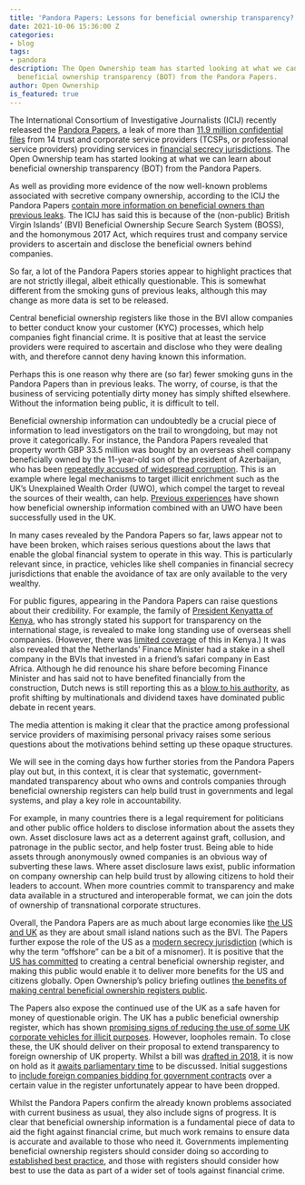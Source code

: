 ```yaml
---
title: 'Pandora Papers: Lessons for beneficial ownership transparency?'
date: 2021-10-06 15:36:00 Z
categories:
- blog
tags:
- pandora
description: The Open Ownership team has started looking at what we can learn about
  beneficial ownership transparency (BOT) from the Pandora Papers.
author: Open Ownership
is_featured: true
---
```


The International Consortium of Investigative Journalists (ICIJ) recently released the [Pandora Papers](https://www.icij.org/investigations/pandora-papers/), a leak of more than [11.9 million confidential files](https://www.icij.org/investigations/pandora-papers/power-players/) from 14 trust and corporate service providers (TCSPs, or professional service providers) providing services in [financial secrecy jurisdictions](https://fsi.taxjustice.net/en/). The Open Ownership team has started looking at what we can learn about beneficial ownership transparency (BOT) from the Pandora Papers.

As well as providing more evidence of the now well-known problems associated with secretive company ownership, according to the ICIJ the Pandora Papers [contain more information on beneficial owners than previous leaks](https://www.icij.org/investigations/pandora-papers/about-pandora-papers-leak-dataset/). The ICIJ has said this is because of the (non-public) British Virgin Islands’ (BVI) Beneficial Ownership Secure Search System (BOSS), and the homonymous 2017 Act, which requires trust and company service providers to ascertain and disclose the beneficial owners behind companies.

So far, a lot of the Pandora Papers stories appear to highlight practices that are not strictly illegal, albeit ethically questionable. This is somewhat different from the smoking guns of previous leaks, although this may change as more data is set to be released.

Central beneficial ownership registers like those in the BVI allow companies to better conduct know your customer (KYC) processes, which help companies fight financial crime. It is positive that at least the service providers were required to ascertain and disclose who they were dealing with, and therefore cannot deny having known this information.

Perhaps this is one reason why there are (so far) fewer smoking guns in the Pandora Papers than in previous leaks. The worry, of course, is that the business of servicing potentially dirty money has simply shifted elsewhere. Without the information being public, it is difficult to tell.

Beneficial ownership information can undoubtedly be a crucial piece of information to lead investigators on the trail to wrongdoing, but may not prove it categorically. For instance, the Pandora Papers revealed that property worth GBP 33.5 million was bought by an overseas shell company beneficially owned by the 11-year-old son of the president of Azerbaijan, who has been [repeatedly accused of widespread corruption](https://www.theguardian.com/news/2021/oct/03/queen-crown-estate-bought-property-family-azerbaijan-ruler?fbclid=IwAR1KgKkBYesK-7vbyRodM3L9l1jWXbVEK1_NGt-Albhveo-_xCvbLyYPhxk). This is an example where legal mechanisms to target illicit enrichment such as the UK’s Unexplained Wealth Order (UWO), which compel the target to reveal the sources of their wealth, can help. [Previous experiences](/resources/early-impacts-of-public-registers-of-beneficial-ownership-united-kingdom/) have shown how beneficial ownership information combined with an UWO have been successfully used in the UK.

In many cases revealed by the Pandora Papers so far, laws appear not to have been broken, which raises serious questions about the laws that enable the global financial system to operate in this way. This is particularly relevant since, in practice, vehicles like shell companies in financial secrecy jurisdictions that enable the avoidance of tax are only available to the very wealthy.

For public figures, appearing in the Pandora Papers can raise questions about their credibility. For example, the family of [President Kenyatta of Kenya](https://www.youtube.com/watch?v=NoOZH7gwAcU), who has strongly stated his support for transparency on the international stage, is revealed to make long standing use of overseas shell companies. (However, there was [limited coverage](https://www.bbc.co.uk/news/world-58786291) of this in Kenya.) It was also revealed that the Netherlands’ Finance Minister had a stake in a shell company in the BVIs that invested in a friend’s safari company in East Africa. Although he did renounce his share before becoming Finance Minister and has said not to have benefited financially from the construction, Dutch news is still reporting this as a [blow to his authority](https://nos.nl/artikel/2400369-brievenbusfirma-hoekstra-van-een-andere-tijd-maar-ondermijnt-gezag-wel), as profit shifting by multinationals and dividend taxes have dominated public debate in recent years.

The media attention is making it clear that the practice among professional service providers of maximising personal privacy raises some serious questions about the motivations behind setting up these opaque structures.

We will see in the coming days how further stories from the Pandora Papers play out but, in this context, it is clear that systematic, government-mandated transparency about who owns and controls companies through beneficial ownership registers can help build trust in governments and legal systems, and play a key role in accountability.

For example, in many countries there is a legal requirement for politicians and other public office holders to disclose information about the assets they own. Asset disclosure laws act as a deterrent against graft, collusion, and patronage in the public sector, and help foster trust. Being able to hide assets through anonymously owned companies is an obvious way of subverting these laws. Where asset disclosure laws exist, public information on company ownership can help build trust by allowing citizens to hold their leaders to account. When more countries commit to transparency and make data available in a structured and interoperable format, we can join the dots of ownership of transnational corporate structures.

Overall, the Pandora Papers are as much about large economies like [the US and UK](https://www.theguardian.com/news/2021/oct/05/pandora-papers-reveal-true-owners-offshore-held-uk-property-london?CMP=twt_gu&utm_source=Twitter&utm_medium#Echobox=1633416680) as they are about small island nations such as the BVI. The Papers further expose the role of the US as a [modern secrecy jurisdiction](https://www.icij.org/investigations/pandora-papers/us-trusts-offshore-south-dakota-tax-havens/) (which is why the term “offshore” can be a bit of a misnomer). It is positive that the [US has committed](/news/usa-adopts-a-central-beneficial-ownership-register/) to creating a central beneficial ownership register, and making this public would enable it to deliver more benefits for the US and citizens globally. Open Ownership’s policy briefing outlines [the benefits of making central beneficial ownership registers public](/resources/making-central-beneficial-ownership-registers-public/).

The Papers also expose the continued use of the UK as a safe haven for money of questionable origin. The UK has a public beneficial ownership register, which has shown [promising signs of reducing the use of some UK corporate vehicles for illicit purposes](/resources/early-impacts-of-public-registers-of-beneficial-ownership-united-kingdom/). However, loopholes remain. To close these, the UK should deliver on their proposal to extend transparency to foreign ownership of UK property. Whilst a bill was [drafted in 2018](https://www.gov.uk/government/consultations/draft-registration-of-overseas-entities-bill), it is now on hold as it [awaits parliamentary time](https://questions-statements.parliament.uk/written-questions/detail/2020-09-02/84136) to be discussed. Initial suggestions to [include foreign companies bidding for government contracts](https://assets.publishing.service.gov.uk/government/uploads/system/uploads/attachment_data/file/681844/ROEBO_Gov_Response_to_Call_for_Evidence.pdf) over a certain value in the register unfortunately appear to have been dropped.

Whilst the Pandora Papers confirm the already known problems associated with current business as usual, they also include signs of progress. It is clear that beneficial ownership information is a fundamental piece of data to aid the fight against financial crime, but much work remains to ensure data is accurate and available to those who need it. Governments implementing beneficial ownership registers should consider doing so according to [established best practice](/principles/), and those with registers should consider how best to use the data as part of a wider set of tools against financial crime.